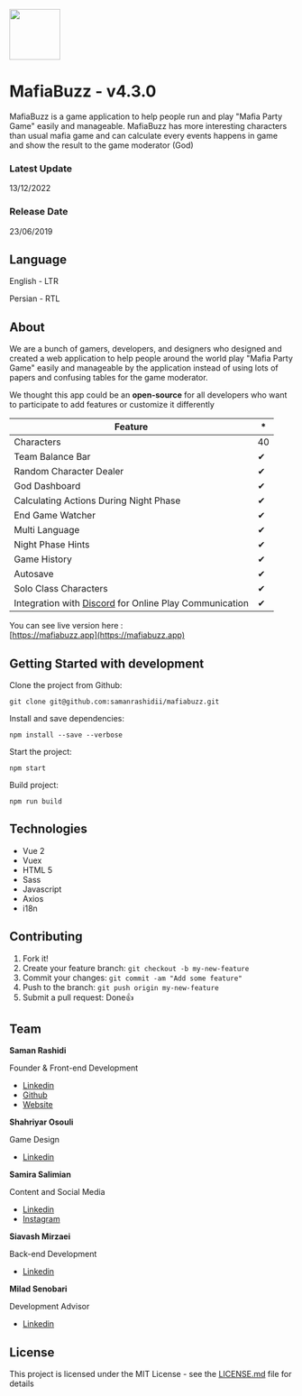 <p>
  <a href="https://mafiabuzz.app">
    <img src="https://mafiabuzz.app/img/logo.16f40503.png" width=90 height=90>
  </a>
</p>

# MafiaBuzz - v4.3.0

MafiaBuzz is a game application to help people run and play "Mafia Party Game" easily and manageable. MafiaBuzz has more interesting characters than usual mafia game and can calculate every events happens in game and show the result to the game moderator (God)

### Latest Update

13/12/2022
### Release Date

23/06/2019

## Language

English - LTR

Persian - RTL

## About

<p>We are a bunch of gamers, developers, and designers who designed and created a web application to help people around the world play "Mafia Party Game" easily and manageable by the application instead of using lots of papers and confusing tables for the game moderator.</p>
<p>We thought this app could be an <b>open-source</b> for all developers who want to participate to add features or customize it differently</p>

Feature | *
------------ | -------------
Characters | 40
Team Balance Bar | ✔
Random Character Dealer | ✔
God Dashboard | ✔
Calculating Actions During Night Phase | ✔
End Game Watcher | ✔
Multi Language | ✔
Night Phase Hints | ✔
Game History | ✔
Autosave | ✔
Solo Class Characters | ✔
Integration with [Discord](https://discordapp.com/) for Online Play Communication | ✔

You can see live version here : <br />
[https://mafiabuzz.app](https://mafiabuzz.app)

## Getting Started with development

Clone the project from Github:

```
git clone git@github.com:samanrashidii/mafiabuzz.git
```

Install and save dependencies:

```
npm install --save --verbose
```

Start the project:

```
npm start
```

Build project:

```
npm run build
```

## Technologies

* Vue 2
* Vuex
* HTML 5
* Sass
* Javascript
* Axios
* i18n

## Contributing

1. Fork it!
2. Create your feature branch: `git checkout -b my-new-feature`
3. Commit your changes: `git commit -am "Add some feature"`
4. Push to the branch: `git push origin my-new-feature`
5. Submit a pull request:  <span>Done</span>👍

## Team

**Saman Rashidi**
<p>Founder & Front-end Development</p>

- [Linkedin](https://www.linkedin.com/in/samanrashidii)
- [Github](https://github.com/samanrashidii)
- [Website](http://samanrashidi.com)

**Shahriyar Osouli**
<p>Game Design</p>

- [Linkedin](https://www.linkedin.com/in/shahriyar-osuli-a9a77654)

**Samira Salimian**
<p>Content and Social Media</p>

- [Linkedin](https://www.linkedin.com/in/samira-salimian)
- [Instagram](https://www.instagram.com/samirasaly)

**Siavash Mirzaei**
<p>Back-end Development</p>

- [Linkedin](https://www.linkedin.com/in/siavash-mirzaei)

**Milad Senobari**
<p>Development Advisor</p>

- [Linkedin](https://www.linkedin.com/in/miladsenobari)

## License

This project is licensed under the MIT License - see the [LICENSE.md](LICENSE.md) file for details

